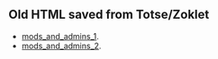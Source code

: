 ## Old HTML saved from Totse/Zoklet


- [mods_and_admins_1](reversed_warning_page1_files/reverse_warning_page1.html).
- [mods_and_admins_2](reversed_warning_page2_files/reverse_warning_page2.html).

